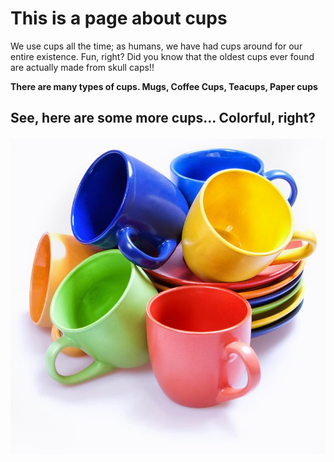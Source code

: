 <!DOCTYPE html>
<html lang="en">
<head>
  <meta charset="UTF-8">
  <meta name="viewport" content="width=device-width, initial-scale=1.0">
  <title>Beginner HTML Page</title>
  <style>
    /* Class selector */
    .canvas {
      background-color: rgb(0, 0, 255);
    }

    .text-blue {
      color: blue;
    }

    /* ID selector */
    #paragraph {
      font-weight: bold;
    }
  </style>
</head>
<body>

  <h1>This is a page about cups</h1>

  <p class="text-blue">We use cups all the time; as humans, we have had cups around for our entire existence. Fun, right? Did you know that the oldest cups ever found are actually made from skull caps!!</p>

  <p id="paragraph">There are many types of cups. Mugs, Coffee Cups, Teacups, Paper cups</p>

  <h2>
    <p>
      See, here are some more cups... Colorful, right?
    </p>
  </h2>

  <!-- Placeholder for the photo -->
  <img src="preview16.jpg" alt="Placeholder Image" class="photo">

</body>
</html>

